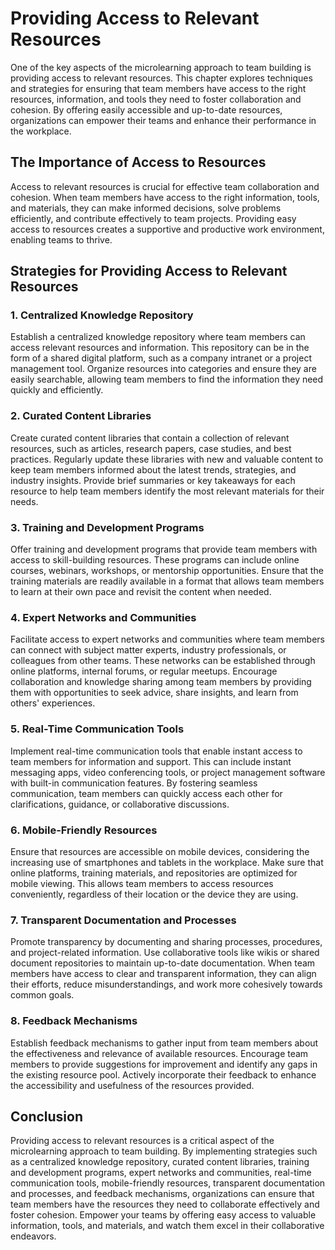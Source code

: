 Providing Access to Relevant Resources
===============================================

One of the key aspects of the microlearning approach to team building is providing access to relevant resources. This chapter explores techniques and strategies for ensuring that team members have access to the right resources, information, and tools they need to foster collaboration and cohesion. By offering easily accessible and up-to-date resources, organizations can empower their teams and enhance their performance in the workplace.

The Importance of Access to Resources
-------------------------------------

Access to relevant resources is crucial for effective team collaboration and cohesion. When team members have access to the right information, tools, and materials, they can make informed decisions, solve problems efficiently, and contribute effectively to team projects. Providing easy access to resources creates a supportive and productive work environment, enabling teams to thrive.

Strategies for Providing Access to Relevant Resources
-----------------------------------------------------

### 1. Centralized Knowledge Repository

Establish a centralized knowledge repository where team members can access relevant resources and information. This repository can be in the form of a shared digital platform, such as a company intranet or a project management tool. Organize resources into categories and ensure they are easily searchable, allowing team members to find the information they need quickly and efficiently.

### 2. Curated Content Libraries

Create curated content libraries that contain a collection of relevant resources, such as articles, research papers, case studies, and best practices. Regularly update these libraries with new and valuable content to keep team members informed about the latest trends, strategies, and industry insights. Provide brief summaries or key takeaways for each resource to help team members identify the most relevant materials for their needs.

### 3. Training and Development Programs

Offer training and development programs that provide team members with access to skill-building resources. These programs can include online courses, webinars, workshops, or mentorship opportunities. Ensure that the training materials are readily available in a format that allows team members to learn at their own pace and revisit the content when needed.

### 4. Expert Networks and Communities

Facilitate access to expert networks and communities where team members can connect with subject matter experts, industry professionals, or colleagues from other teams. These networks can be established through online platforms, internal forums, or regular meetups. Encourage collaboration and knowledge sharing among team members by providing them with opportunities to seek advice, share insights, and learn from others' experiences.

### 5. Real-Time Communication Tools

Implement real-time communication tools that enable instant access to team members for information and support. This can include instant messaging apps, video conferencing tools, or project management software with built-in communication features. By fostering seamless communication, team members can quickly access each other for clarifications, guidance, or collaborative discussions.

### 6. Mobile-Friendly Resources

Ensure that resources are accessible on mobile devices, considering the increasing use of smartphones and tablets in the workplace. Make sure that online platforms, training materials, and repositories are optimized for mobile viewing. This allows team members to access resources conveniently, regardless of their location or the device they are using.

### 7. Transparent Documentation and Processes

Promote transparency by documenting and sharing processes, procedures, and project-related information. Use collaborative tools like wikis or shared document repositories to maintain up-to-date documentation. When team members have access to clear and transparent information, they can align their efforts, reduce misunderstandings, and work more cohesively towards common goals.

### 8. Feedback Mechanisms

Establish feedback mechanisms to gather input from team members about the effectiveness and relevance of available resources. Encourage team members to provide suggestions for improvement and identify any gaps in the existing resource pool. Actively incorporate their feedback to enhance the accessibility and usefulness of the resources provided.

Conclusion
----------

Providing access to relevant resources is a critical aspect of the microlearning approach to team building. By implementing strategies such as a centralized knowledge repository, curated content libraries, training and development programs, expert networks and communities, real-time communication tools, mobile-friendly resources, transparent documentation and processes, and feedback mechanisms, organizations can ensure that team members have the resources they need to collaborate effectively and foster cohesion. Empower your teams by offering easy access to valuable information, tools, and materials, and watch them excel in their collaborative endeavors.

